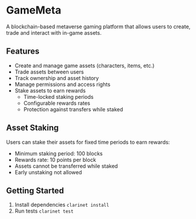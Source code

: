 # GameMeta
A blockchain-based metaverse gaming platform that allows users to create, trade and interact with in-game assets.

## Features
- Create and manage game assets (characters, items, etc.)
- Trade assets between users
- Track ownership and asset history
- Manage permissions and access rights
- Stake assets to earn rewards
  - Time-locked staking periods
  - Configurable rewards rates
  - Protection against transfers while staked

## Asset Staking
Users can stake their assets for fixed time periods to earn rewards:
- Minimum staking period: 100 blocks
- Rewards rate: 10 points per block
- Assets cannot be transferred while staked
- Early unstaking not allowed

## Getting Started
1. Install dependencies `clarinet install`
2. Run tests `clarinet test`

